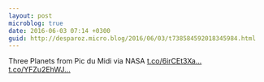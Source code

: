 ```yaml
---
layout: post
microblog: true
date: 2016-06-03 07:14 +0300
guid: http://desparoz.micro.blog/2016/06/03/t738584592018345984.html
---
```

Three Planets from Pic du Midi via NASA [t.co/6irCEt3Xa...](https://t.co/6irCEt3Xa8) [t.co/YFZu2EhWJ...](https://t.co/YFZu2EhWJN)
